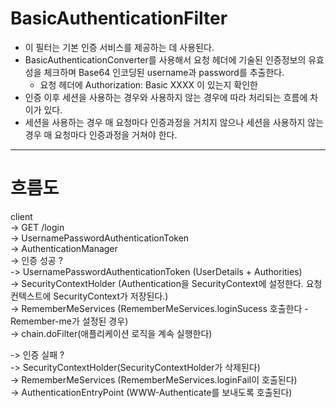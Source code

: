 # BasicAuthenticationFilter
* 이 필터는 기본 인증 서비스를 제공하는 데 사용된다.
* BasicAuthenticationConverter를 사용해서 요청 헤더에 기술된 인증정보의 유효성을 체크하며 Base64 인코딩된 username과 password를 추출한다.
  * 요청 헤더에 Authorization: Basic XXXX 이 있는지 확인한
* 인증 이후 세션을 사용하는 경우와 사용하지 않는 경우에 따라 처리되는 흐름에 차이가 있다.
* 세션을 사용하는 경우 매 요청마다 인증과정을 거치지 않으나 세션을 사용하지 않는 경우 매 요청마다 인증과정을 거쳐야 한다.

---

# 흐름도
client   
-> GET /login  
-> UsernamePasswordAuthenticationToken  
-> AuthenticationManager  
-> 인증 성공 ?  
-> UsernamePasswordAuthenticationToken (UserDetails + Authorities)  
-> SecurityContextHolder (Authentication을 SecurityContext에 설정한다. 요청 컨텍스트에 SecurityContext가 저장된다.)  
-> RememberMeServices (RememberMeServices.loginSucess 호출한다 - Remember-me가 설정된 경우)  
-> chain.doFilter(애플리케이션 로직을 계속 실행한다)

-> 인증 실패 ?  
-> SecurityContextHolder(SecurityContextHolder가 삭제된다)  
-> RememberMeServices (RememberMeServices.loginFail이 호출된다)  
-> AuthenticationEntryPoint (WWW-Authenticate를 보내도록 호출된다)


